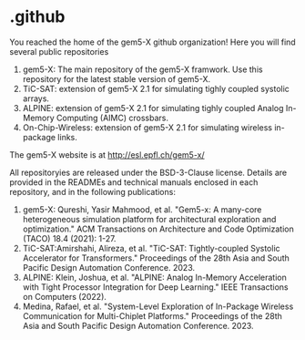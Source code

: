 # .github

You reached the home of the gem5-X github organization!
Here you will find several public repositories

1. gem5-X: The main repository of the gem5-X framwork. Use this repository for the latest stable version of gem5-X.
2. TiC-SAT: extension of gem5-X 2.1 for simulating tighly coupled systolic arrays.
3. ALPINE: extension of gem5-X 2.1 for simulating tighly coupled Analog In-Memory Computing (AIMC) crossbars.
4. On-Chip-Wireless: extension of gem5-X 2.1 for simulating wireless in-package links.

The gem5-X website is at http://esl.epfl.ch/gem5-x/

All repositoryies are released under the BSD-3-Clause license. Details are provided in the READMEs and technical manuals enclosed in each repository, and in the following publications:

1. gem5-X: Qureshi, Yasir Mahmood, et al. "Gem5-x: A many-core heterogeneous simulation platform for architectural exploration and optimization." ACM Transactions on Architecture and Code Optimization (TACO) 18.4 (2021): 1-27.
2. TiC-SAT:Amirshahi, Alireza, et al. "TiC-SAT: Tightly-coupled Systolic Accelerator for Transformers." Proceedings of the 28th Asia and South Pacific Design Automation Conference. 2023.
3. ALPINE: Klein, Joshua, et al. "ALPINE: Analog In-Memory Acceleration with Tight Processor Integration for Deep Learning." IEEE Transactions on Computers (2022).
4. Medina, Rafael, et al. "System-Level Exploration of In-Package Wireless Communication for Multi-Chiplet Platforms." Proceedings of the 28th Asia and South Pacific Design Automation Conference. 2023.

